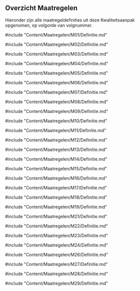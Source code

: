 ## Overzicht Maatregelen

Hieronder zijn alle maatregeldefinities uit deze Kwaliteitsaanpak opgenomen, op volgorde van volgnummer.

#include "Content/Maatregelen/M01/Definitie.md"

#include "Content/Maatregelen/M02/Definitie.md"

#include "Content/Maatregelen/M03/Definitie.md"

#include "Content/Maatregelen/M04/Definitie.md"

#include "Content/Maatregelen/M05/Definitie.md"

#include "Content/Maatregelen/M06/Definitie.md"

#include "Content/Maatregelen/M07/Definitie.md"

#include "Content/Maatregelen/M08/Definitie.md"

#include "Content/Maatregelen/M09/Definitie.md"

#include "Content/Maatregelen/M10/Definitie.md"

#include "Content/Maatregelen/M11/Definitie.md"

#include "Content/Maatregelen/M12/Definitie.md"

#include "Content/Maatregelen/M13/Definitie.md"

#include "Content/Maatregelen/M14/Definitie.md"

#include "Content/Maatregelen/M15/Definitie.md"

#include "Content/Maatregelen/M16/Definitie.md"

#include "Content/Maatregelen/M17/Definitie.md"

#include "Content/Maatregelen/M18/Definitie.md"

#include "Content/Maatregelen/M19/Definitie.md"

#include "Content/Maatregelen/M21/Definitie.md"

#include "Content/Maatregelen/M22/Definitie.md"

#include "Content/Maatregelen/M23/Definitie.md"

#include "Content/Maatregelen/M24/Definitie.md"

#include "Content/Maatregelen/M26/Definitie.md"

#include "Content/Maatregelen/M27/Definitie.md"

#include "Content/Maatregelen/M28/Definitie.md"

#include "Content/Maatregelen/M29/Definitie.md"
